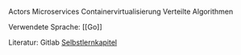 Actors
Microservices
Containervirtualisierung
Verteilte Algorithmen 

Verwendete Sprache: [[Go]]


Literatur:
Gitlab [Selbstlernkapitel](https://gitlab.lrz.de/vss/semester/ob-24ws/ob-24ws/-/tree/main/Slides?ref_type=heads)


